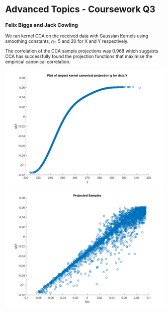 # Advanced Topics - Coursework Q3
### Felix Biggs and Jack Cowling

We ran kernel CCA on the received data with Gaussian Kernels using smoothing constants, $\eta =$ 5 and 20 for X and Y respectively.

The correlation of the CCA sample projections was 0.968 which suggests CCA has successfully found the projection functions that maximise the empirical canonical correlation.

![Plot of largest kernel canonical projection g for data Y](1.png)
![Projected Samples](2.png)
